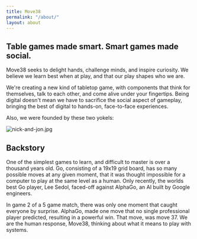 ```yaml
---
title: Move38
permalink: "/about/"
layout: about
---
```


## **Table games made smart. Smart games made social.**

Move38 seeks to delight hands, challenge minds, and inspire curiosity. We believe we learn best when at play, and that our play shapes who we are.

We're creating a new kind of tabletop game, with components that think for themselves, talk to each other, and come alive under your fingertips. Being digital doesn't mean we have to sacrifice the social aspect of gameplay, bringing the best of digital to hands-on, face-to-face experiences. 

Also, we were founded by these two yokels:

![nick-and-jon.jpg](/uploads/nick-and-jon.jpg)

## Backstory

One of the simplest games to learn, and difficult to master is over a thousand years old. Go, consisting of a 19x19 grid board, has so many possible moves at any given moment, that it was thought impossible for a computer to play at the same level as a human. Only recently, the worlds best Go player, Lee Sedol, faced-off against AlphaGo, an AI built by Google engineers. 

In game 2 of a 5 game match, there was only one moment that caught everyone by surprise. AlphaGo, made one move that no single professional player predicted, resulting in a powerful win. That move, was move 37. We are the human response, Move38, thinking about what it means to play with systems.